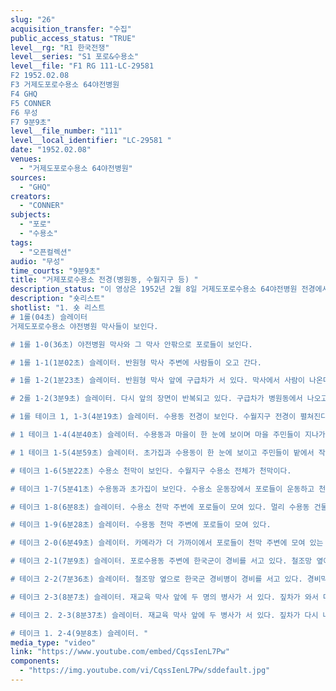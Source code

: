 ```yaml
---
slug: "26"
acquisition_transfer: "수집"
public_access_status: "TRUE"
level__rg: "R1 한국전쟁"
level__series: "S1 포로&수용소"
level__file: "F1 RG 111-LC-29581 
F2 1952.02.08
F3 거제도포로수용소 64야전병원
F4 GHQ
F5 CONNER
F6 무성
F7 9분9초"
level__file_number: "111"
level__local_identifier: "LC-29581 "
date: "1952.02.08"
venues: 
  - "거제도포로수용소 64야전병원"
sources: 
  - "GHQ"
creators: 
  - "CONNER"
subjects: 
  - "포로"
  - "수용소"
tags: 
  - "오픈컬렉션"
audio: "무성"
time_courts: "9분9초"
title: "거제포로수용소 전경(병원동, 수월지구 등) "
description_status: "이 영상은 1952년 2월 8일 거제도포로수용소 64야전병원 전경에서 시작된다. 이어서 야전병원 근처 초가 민가와 거제도 수월 사람들이 모여 있는 장면과 포로수용소 건물이 겹쳐 진다. 수월지구 포로수용소 전경(천막과 시멘트로 만든 막사, 수월 지역의 민가)과 미군의 부속건물 등이다."
description: "숏리스트"
shotlist: "1. 숏 리스트
# 1롤(04초) 슬레이터
거제도포로수용소 야전병원 막사들이 보인다. 

# 1롤 1-0(36초) 야전병원 막사와 그 막사 안팎으로 포로들이 보인다.

# 1롤 1-1(1분02초) 슬레이터. 반원형 막사 주변에 사람들이 오고 간다.

# 1롤 1-2(1분23초) 슬레이터. 반원형 막사 앞에 구급차가 서 있다. 막사에서 사람이 나온다. 구급차가 야전병원에서 이동하고 있다. 카메라가 구급차를 따라 가고 있다. 주변 병동에서 사람들이 나온다. 소를 끌고 가는 소년들이 지나간다.

# 2롤 1-2(3분9초) 슬레이터. 다시 앞의 장면이 반복되고 있다. 구급차가 병원동에서 나오고 있다. 병원동 전체가 보인다.

# 1롤 테이크 1, 1-3(4분19초) 슬레이터. 수용동 전경이 보인다. 수월지구 전경이 펼쳐진다.

# 1 테이크 1-4(4분40초) 슬레이터. 수용동과 마을이 한 눈에 보이며 마을 주민들이 지나가는 모습과 밭에서 일하는 모습이 보인다.

# 1 테이크 1-5(4분59초) 슬레이터. 초가집과 수용동이 한 눈에 보이고 주민들이 밭에서 작업하고 있다.

# 테이크 1-6(5분22초) 수용소 천막이 보인다. 수월지구 수용소 전체가 천막이다.

# 테이크 1-7(5분41초) 수용동과 초가집이 보인다. 수용소 운동장에서 포로들이 운동하고 천막 전경이 보인다.

# 테이크 1-8(6분8초) 슬레이터. 수용소 천막 주변에 포로들이 모여 있다. 멀리 수용동 건물들이 보인다.

# 테이크 1-9(6분28초) 슬레이터. 수용동 천막 주변에 포로들이 모여 있다. 

# 테이크 2-0(6분49초) 슬레이터. 카메라가 더 가까이에서 포로들이 천막 주변에 모여 있는 모습을 촬영하고 있다.

# 테이크 2-1(7분9초) 슬레이터. 포로수용동 주변에 한국군이 경비를 서고 있다. 철조망 옆에 포로들이 활동하고 있다.

# 테이크 2-2(7분36초) 슬레이터. 철조망 옆으로 한국군 경비병이 경비를 서고 있다. 경비막사가 보인다.

# 테이크 2-3(8분7초) 슬레이터. 재교육 막사 앞에 두 명의 병사가 서 있다. 짚차가 와서 다른 사람에게 뭔가를 전달하고 있다. 다시 짚차가 지나간다. 

# 테이크 2. 2-3(8분37초) 슬레이터. 재교육 막사 앞에 두 병사가 서 있다. 짚차가 다시 나타나서 한 직원에게 신문을 전달하고 있다. 다시 짚차가 지나간다.

# 테이크 1. 2-4(9분8초) 슬레이터. "
media_type: "video"
link: "https://www.youtube.com/embed/CqssIenL7Pw"
components: 
  - "https://img.youtube.com/vi/CqssIenL7Pw/sddefault.jpg"
---
```


